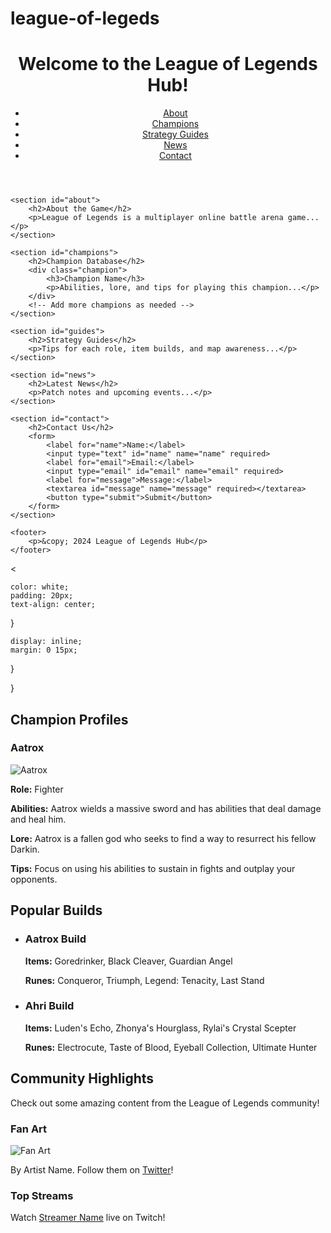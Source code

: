 # league-of-legeds
<!DOCTYPE html>
<html lang="en">
<head>
    <meta charset="UTF-8">
    <meta name="viewport" content="width=device-width, initial-scale=1.0">
    <title>League of Legends Hub</title>
    <link rel="stylesheet" href="styles.css">
</head>
<body>
    <header>
        <h1>Welcome to the League of Legends Hub!</h1>
        <nav>
            <ul>
                <li><a href="#about">About</a></li>
                <li><a href="#champions">Champions</a></li>
                <li><a href="#guides">Strategy Guides</a></li>
                <li><a href="#news">News</a></li>
                <li><a href="#contact">Contact</a></li>
            </ul>
        </nav>
    </header>

    <section id="about">
        <h2>About the Game</h2>
        <p>League of Legends is a multiplayer online battle arena game...</p>
    </section>

    <section id="champions">
        <h2>Champion Database</h2>
        <div class="champion">
            <h3>Champion Name</h3>
            <p>Abilities, lore, and tips for playing this champion...</p>
        </div>
        <!-- Add more champions as needed -->
    </section>

    <section id="guides">
        <h2>Strategy Guides</h2>
        <p>Tips for each role, item builds, and map awareness...</p>
    </section>

    <section id="news">
        <h2>Latest News</h2>
        <p>Patch notes and upcoming events...</p>
    </section>

    <section id="contact">
        <h2>Contact Us</h2>
        <form>
            <label for="name">Name:</label>
            <input type="text" id="name" name="name" required>
            <label for="email">Email:</label>
            <input type="email" id="email" name="email" required>
            <label for="message">Message:</label>
            <textarea id="message" name="message" required></textarea>
            <button type="submit">Submit</button>
        </form>
    </section>

    <footer>
        <p>&copy; 2024 League of Legends Hub</p>
    </footer>

<

    color: white;
    padding: 20px;
    text-align: center;
}


    display: inline;
    margin: 0 15px;
}



}
<section id="champion-profiles">
    <h2>Champion Profiles</h2>
    <div class="champion">
        <h3>Aatrox</h3>
        <img src="path/to/aatrox-image.jpg" alt="Aatrox" />
        <p><strong>Role:</strong> Fighter</p>
        <p><strong>Abilities:</strong> Aatrox wields a massive sword and has abilities that deal damage and heal him.</p>
        <p><strong>Lore:</strong> Aatrox is a fallen god who seeks to find a way to resurrect his fellow Darkin.</p>
        <p><strong>Tips:</strong> Focus on using his abilities to sustain in fights and outplay your opponents.</p>
    </div>
    <!-- Add more champion profiles as needed -->
</section>
<section id="popular-builds">
    <h2>Popular Builds</h2>
    <ul>
        <li>
            <h3>Aatrox Build</h3>
            <p><strong>Items:</strong> Goredrinker, Black Cleaver, Guardian Angel</p>
            <p><strong>Runes:</strong> Conqueror, Triumph, Legend: Tenacity, Last Stand</p>
        </li>
        <li>
            <h3>Ahri Build</h3>
            <p><strong>Items:</strong> Luden's Echo, Zhonya's Hourglass, Rylai's Crystal Scepter</p>
            <p><strong>Runes:</strong> Electrocute, Taste of Blood, Eyeball Collection, Ultimate Hunter</p>
        </li>
        <!-- Add more builds as needed -->
    </ul>
</section>
<section id="community-highlights">
    <h2>Community Highlights</h2>
    <p>Check out some amazing content from the League of Legends community!</p>
    <div class="highlight">
        <h3>Fan Art</h3>
        <img src="path/to/fan-art.jpg" alt="Fan Art" />
        <p>By Artist Name. Follow them on <a href="link/to/artist">Twitter</a>!</p>
    </div>
    <div class="highlight">
        <h3>Top Streams</h3>
        <p>Watch <a href="link/to/streamer">Streamer Name</a> live on Twitch!</p>
    </div>
    <!-- Add more highlights as needed -->
</section>
